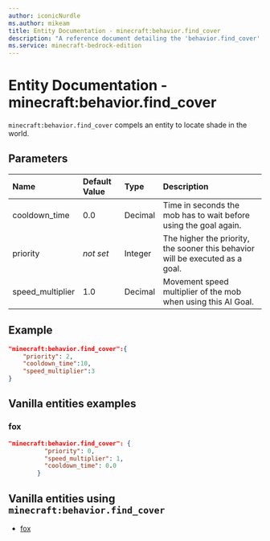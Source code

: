 ```yaml
---
author: iconicNurdle
ms.author: mikeam
title: Entity Documentation - minecraft:behavior.find_cover
description: "A reference document detailing the 'behavior.find_cover' entity goal"
ms.service: minecraft-bedrock-edition
---
```


# Entity Documentation - minecraft:behavior.find_cover

`minecraft:behavior.find_cover` compels an entity to locate shade in the world.

## Parameters

|Name |Default Value  |Type  |Description  |
|:----------|:----------|:----------|:----------|
|cooldown_time| 0.0| Decimal| Time in seconds the mob has to wait before using the goal again. |
|priority|*not set*|Integer|The higher the priority, the sooner this behavior will be executed as a goal.|
|speed_multiplier| 1.0| Decimal| Movement speed multiplier of the mob when using this AI Goal. |

## Example

```json
"minecraft:behavior.find_cover":{
    "priority": 2,
    "cooldown_time":10,
    "speed_multiplier":3
}
```

## Vanilla entities examples

### fox

```json
"minecraft:behavior.find_cover": {
          "priority": 0,
          "speed_multiplier": 1,
          "cooldown_time": 0.0
        }
```

## Vanilla entities using `minecraft:behavior.find_cover`

- [fox](../../../../Source/VanillaBehaviorPack_Snippets/entities/fox.md)
